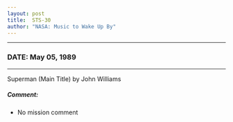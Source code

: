 ```yaml
---
layout: post
title:  STS-30
author: "NASA: Music to Wake Up By"
---
```


----
### DATE: May 05, 1989
----
Superman (Main Title) by John Williams

##### Comment:
* No mission comment
